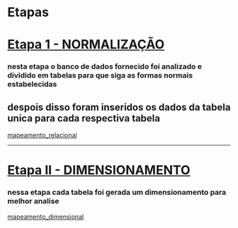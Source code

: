 
# Etapas

# [Etapa 1 - NORMALIZAÇÃO](/Sprint%202/Desafio/normalização/normalização.sql)

### nesta etapa o banco de dados fornecido foi analizado e dividido em tabelas para que siga as formas normais estabelecidas

## despois disso foram inseridos os dados da tabela unica para cada respectiva tabela

[mapeamento_relacional](/Sprint%202/Desafio/normalização/mapeamento%20relacional.jpeg)

---

# [Etapa II - DIMENSIONAMENTO](/Sprint%202/Desafio/dimensional/)

### nessa etapa cada tabela foi gerada um dimensionamento para melhor analise

[mapeamento_dimensional](/Sprint%202/Desafio/dimensional/concessionaria.sqlite.png)
